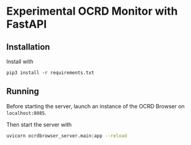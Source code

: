 # Experimental OCRD Monitor with FastAPI

## Installation

Install with 
```
pip3 install -r requirements.txt
```

## Running

Before starting the server, launch an instance of the OCRD Browser on `localhost:8085`.

Then start the server with 
```bash
uvicorn ocrdbrowser_server.main:app --reload
```